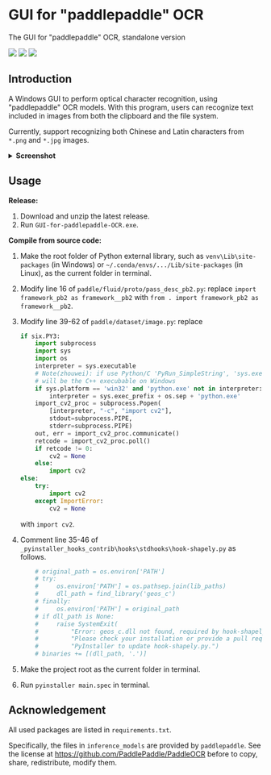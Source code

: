 # GUI for "paddlepaddle" OCR

 The GUI for "paddlepaddle" OCR, standalone version

![](https://shields.io/badge/OS-Windows%2010%2064--bit-lightgray.svg)
![](https://shields.io/badge/dependencies-Python%203.10-blue.svg)
![](https://shields.io/badge/languages-zh,%20en-pink.svg)

## Introduction

A Windows GUI to perform optical character recognition, using "paddlepaddle" OCR models. With this program, users can recognize text included in images from both the clipboard and the file system.

Currently, support recognizing both Chinese and Latin characters from  `*.png` and `*.jpg` images.

<details>
 <summary><b>Screenshot</b></summary>
 <img src="https://user-images.githubusercontent.com/41314224/152323922-6b36c258-8908-4ba0-a50b-b21e1d069754.png" alt="screenshot">
</details>

## Usage

**Release:**

1. Download and unzip the latest release.
2. Run `GUI-for-paddlepaddle-OCR.exe`.

**Compile from source code:**

1. Make the root folder of Python external library, such as    `venv\Lib\site-packages` (in Windows) or `~/.conda/envs/.../Lib/site-packages`  (in Linux), as the current folder in terminal.

2. Modify line 16 of `paddle/fluid/proto/pass_desc_pb2.py`: replace   `import framework_pb2 as framework__pb2` with   `from . import framework_pb2 as framework__pb2`.

3. Modify line 39-62 of `paddle/dataset/image.py`: replace
    ```python
    if six.PY3:
        import subprocess
        import sys
        import os
        interpreter = sys.executable
        # Note(zhouwei): if use Python/C 'PyRun_SimpleString', 'sys.executable'
        # will be the C++ execubable on Windows
        if sys.platform == 'win32' and 'python.exe' not in interpreter:
            interpreter = sys.exec_prefix + os.sep + 'python.exe'
        import_cv2_proc = subprocess.Popen(
            [interpreter, "-c", "import cv2"],
            stdout=subprocess.PIPE,
            stderr=subprocess.PIPE)
        out, err = import_cv2_proc.communicate()
        retcode = import_cv2_proc.poll()
        if retcode != 0:
            cv2 = None
        else:
            import cv2
    else:
        try:
            import cv2
        except ImportError:
            cv2 = None
    ```
    with `import cv2`.

4. Comment line 35-46 of `_pyinstaller_hooks_contrib\hooks\stdhooks\hook-shapely.py` as follows.
    ```python
        # original_path = os.environ['PATH']
        # try:
        #     os.environ['PATH'] = os.pathsep.join(lib_paths)
        #     dll_path = find_library('geos_c')
        # finally:
        #     os.environ['PATH'] = original_path
        # if dll_path is None:
        #     raise SystemExit(
        #         "Error: geos_c.dll not found, required by hook-shapely.py.\n"
        #         "Please check your installation or provide a pull request to "
        #         "PyInstaller to update hook-shapely.py.")
        # binaries += [(dll_path, '.')]
    ```

5. Make the project root as the current folder in terminal.

6. Run `pyinstaller main.spec` in terminal.

## Acknowledgement

All used packages are listed in `requirements.txt`.

Specifically, the files in `inference_models` are provided by `paddlepaddle`. See the license at https://github.com/PaddlePaddle/PaddleOCR before to copy, share, redistribute, modify them.
